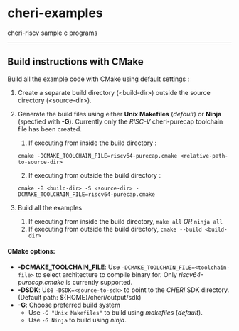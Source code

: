 # cheri-examples
cheri-riscv sample c programs

------
## Build instructions with CMake
Build all the example code with CMake using default settings :
1. Create a separate build directory (\<build-dir\>) outside the source directory (\<source-dir\>).
2. Generate the build files using either **Unix Makefiles** (*default*) or **Ninja** (specfied
   with **-G**). Currently only the *RISC-V* cheri-purecap toolchain file has been created.
   1. If executing from inside the build directory :

   `cmake -DCMAKE_TOOLCHAIN_FILE=riscv64-purecap.cmake <relative-path-to-source-dir>`

   2. If executing from outside the build directory :

   `cmake -B <build-dir> -S <source-dir> -DCMAKE_TOOLCHAIN_FILE=riscv64-purecap.cmake`

3. Build all the examples
   1. If executing from inside the build directory,  `make all` *OR* `ninja all`
   2. If executing from outside the build directory, `cmake --build <build-dir>`

#### CMake options:
* **-DCMAKE_TOOLCHAIN_FILE**: Use `-DCMAKE_TOOLCHAIN_FILE=<toolchain-file>` to select
  architecture to compile binary for. Only *riscv64-purecap.cmake* is currently supported.
* **-DSDK**: Use `-DSDK=<source-to-sdk>` to point to the *CHERI* SDK directory.
  (Default path: ${HOME}/cheri/output/sdk)
* **-G**: Choose preferred build system
  - Use `-G "Unix Makefiles"` to build using *makefiles* (*default*).
  - Use `-G Ninja` to build using *ninja*.
